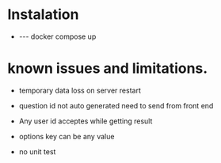 # Instalation

- --- docker compose up

# known issues and limitations.

- temporary data loss on server restart

- question id not auto generated need to send from front end

- Any user id acceptes while getting result

- options key can be any value

- no unit test
